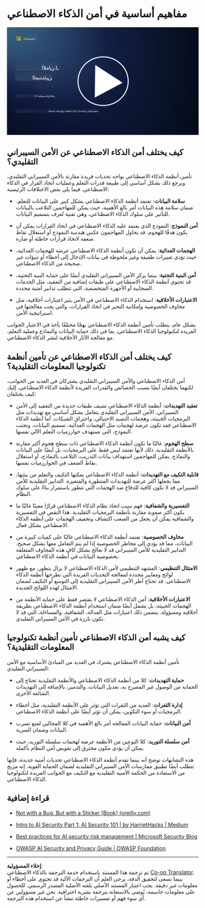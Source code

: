 <!--
CO_OP_TRANSLATOR_METADATA:
{
  "original_hash": "66b61d96936cf25d20fcb411d4ce5227",
  "translation_date": "2025-09-03T19:39:54+00:00",
  "source_file": "8.1 AI security key concepts.md",
  "language_code": "ar"
}
-->
# مفاهيم أساسية في أمن الذكاء الاصطناعي

[![شاهد الفيديو](../../translated_images/8-1_placeholder.00bf95633da13ca44348bde620f848337ccbd7ae4022459eab1df7f37421ba4e.ar.png)](https://learn-video.azurefd.net/vod/player?id=ba44f5f7-9b47-462f-9aa5-13e2b71f4998)

## كيف يختلف أمن الذكاء الاصطناعي عن الأمن السيبراني التقليدي؟

تأمين أنظمة الذكاء الاصطناعي يواجه تحديات فريدة مقارنة بالأمن السيبراني التقليدي، ويرجع ذلك بشكل أساسي إلى طبيعة قدرات التعلم وعمليات اتخاذ القرار في الذكاء الاصطناعي. فيما يلي بعض الاختلافات الرئيسية:

- **سلامة البيانات**: تعتمد أنظمة الذكاء الاصطناعي بشكل كبير على البيانات للتعلم. ضمان سلامة هذه البيانات أمر بالغ الأهمية، حيث يمكن للمهاجمين التلاعب بالبيانات للتأثير على سلوك الذكاء الاصطناعي، وهي تقنية تُعرف بتسميم البيانات.

- **أمن النموذج**: النموذج الذي يعتمد عليه الذكاء الاصطناعي في اتخاذ القرارات يمكن أن يكون هدفًا للهجوم. قد يحاول المهاجمون عكس هندسة النموذج أو استغلال نقاط ضعفه لاتخاذ قرارات خاطئة أو ضارة.

- **الهجمات العدائية**: يمكن أن تكون أنظمة الذكاء الاصطناعي عرضة للهجمات العدائية، حيث تؤدي تغييرات طفيفة وغير ملحوظة في بيانات الإدخال إلى أخطاء أو تنبؤات غير صحيحة من الذكاء الاصطناعي.

- **أمن البنية التحتية**: بينما يركز الأمن السيبراني التقليدي أيضًا على حماية البنية التحتية، قد تحتوي أنظمة الذكاء الاصطناعي على طبقات إضافية من التعقيد، مثل الخدمات السحابية أو الأجهزة المتخصصة، التي تتطلب تدابير أمنية محددة.

- **الاعتبارات الأخلاقية**: استخدام الذكاء الاصطناعي في الأمن يثير اعتبارات أخلاقية، مثل مخاوف الخصوصية وإمكانية التحيز في اتخاذ القرارات، والتي يجب معالجتها في استراتيجية الأمن.

بشكل عام، يتطلب تأمين أنظمة الذكاء الاصطناعي نهجًا مختلفًا يأخذ في الاعتبار الجوانب الفريدة لتكنولوجيا الذكاء الاصطناعي، بما في ذلك حماية البيانات والنماذج وعملية التعلم، مع معالجة الآثار الأخلاقية لنشر الذكاء الاصطناعي.

## كيف يختلف أمن الذكاء الاصطناعي عن تأمين أنظمة تكنولوجيا المعلومات التقليدية؟

أمن الذكاء الاصطناعي والأمن السيبراني التقليدي يشتركان في العديد من الجوانب، لكنهما يختلفان أيضًا بسبب الخصائص والقدرات الفريدة لأنظمة الذكاء الاصطناعي. إليك كيف يختلفان:

- **تعقيد التهديدات**: أنظمة الذكاء الاصطناعي تضيف طبقات جديدة من التعقيد إلى الأمن السيبراني. الأمن السيبراني التقليدي يتعامل بشكل أساسي مع تهديدات مثل البرمجيات الخبيثة، وهجمات التصيد الاحتيالي، واختراق الشبكات. أما أنظمة الذكاء الاصطناعي فقد تكون عرضة لهجمات مثل الهجمات العدائية، تسميم البيانات، وتجنب النموذج، التي تستهدف خوارزميات التعلم الآلي نفسها.

- **سطح الهجوم**: غالبًا ما تكون أنظمة الذكاء الاصطناعي ذات سطح هجوم أكبر مقارنة بالأنظمة التقليدية. ذلك لأنها تعتمد ليس فقط على البرمجيات، بل أيضًا على البيانات والنماذج. يمكن للمهاجمين استهداف بيانات التدريب، التلاعب بالنماذج، أو استغلال نقاط الضعف في الخوارزميات نفسها.

- **قابلية التكيف مع التهديدات**: أنظمة الذكاء الاصطناعي يمكنها التكيف والتعلم من بيئتها، مما يجعلها أكثر عرضة للتهديدات المتطورة والمتغيرة. التدابير التقليدية للأمن السيبراني قد لا تكون كافية للدفاع ضد الهجمات التي تتطور باستمرار بناءً على سلوك النظام.

- **التفسيرية والشفافية**: فهم سبب اتخاذ نظام الذكاء الاصطناعي قرارًا معينًا غالبًا ما يكون أكثر صعوبة مقارنة بأنظمة البرمجيات التقليدية. هذا النقص في التفسيرية والشفافية يمكن أن يجعل من الصعب اكتشاف وتخفيف الهجمات على أنظمة الذكاء الاصطناعي بشكل فعال.

- **مخاوف الخصوصية**: تعتمد أنظمة الذكاء الاصطناعي غالبًا على كميات كبيرة من البيانات، مما قد يؤدي إلى مخاطر الخصوصية إذا لم يتم التعامل معها بشكل صحيح. التدابير التقليدية للأمن السيبراني قد لا تعالج بشكل كافٍ هذه المخاوف المتعلقة بخصوصية البيانات في أنظمة الذكاء الاصطناعي.

- **الامتثال التنظيمي**: المشهد التنظيمي لأمن الذكاء الاصطناعي لا يزال يتطور، مع ظهور لوائح ومعايير محددة لمعالجة التحديات الفريدة التي تطرحها أنظمة الذكاء الاصطناعي. قد تحتاج أطر الأمن السيبراني التقليدية إلى التوسع أو التكيف لضمان الامتثال لهذه اللوائح الجديدة.

- **الاعتبارات الأخلاقية**: أمن الذكاء الاصطناعي لا يقتصر فقط على حماية الأنظمة من الهجمات الخبيثة، بل يشمل أيضًا ضمان استخدام أنظمة الذكاء الاصطناعي بطريقة أخلاقية ومسؤولة. يتضمن ذلك اعتبارات مثل العدالة، الشفافية، والمساءلة، التي قد لا تكون بارزة في الأمن السيبراني التقليدي.

## كيف يشبه أمن الذكاء الاصطناعي تأمين أنظمة تكنولوجيا المعلومات التقليدية؟

تأمين أنظمة الذكاء الاصطناعي يشترك في العديد من المبادئ الأساسية مع الأمن السيبراني التقليدي:

- **حماية التهديدات**: كلا من أنظمة الذكاء الاصطناعي والأنظمة التقليدية تحتاج إلى الحماية من الوصول غير المصرح به، تعديل البيانات، والتدمير، بالإضافة إلى التهديدات الشائعة الأخرى.

- **إدارة الثغرات**: العديد من الثغرات التي تؤثر على الأنظمة التقليدية، مثل أخطاء البرمجيات أو سوء التكوين، يمكن أن تؤثر أيضًا على أنظمة الذكاء الاصطناعي.

- **أمن البيانات**: حماية البيانات المعالجة أمر بالغ الأهمية في كلا المجالين لمنع تسرب البيانات وضمان السرية.

- **أمن سلسلة التوريد**: كلا النوعين من الأنظمة عرضة لهجمات سلسلة التوريد، حيث يمكن أن يؤدي مكون مخترق إلى تقويض أمن النظام بأكمله.

هذه التشابهات توضح أنه بينما تقدم أنظمة الذكاء الاصطناعي تحديات أمنية جديدة، فإنها تتطلب أيضًا تطبيق ممارسات الأمن السيبراني التقليدية لضمان الحماية القوية. إنه مزيج من الاستفادة من الحكمة الأمنية التقليدية مع التكيف مع الجوانب الفريدة لتكنولوجيا الذكاء الاصطناعي.

## قراءة إضافية

- [Not with a Bug, But with a Sticker [Book] (oreilly.com)](https://www.oreilly.com/library/view/not-with-a/9781119883982/)
   
- [Intro to AI Security Part 1: AI Security 101 | by HarrietHacks | Medium](https://medium.com/@harrietfarlow/intro-to-ai-security-part-1-ai-security-101-b8662a9efe5)
   
- [Best practices for AI security risk management | Microsoft Security Blog](https://www.microsoft.com/en-us/security/blog/2021/12/09/best-practices-for-ai-security-risk-management/?WT.mc_id=academic-96948-sayoung)
   
- [OWASP AI Security and Privacy Guide | OWASP Foundation](https://owasp.org/www-project-ai-security-and-privacy-guide/)

---

**إخلاء المسؤولية**:  
تم ترجمة هذا المستند باستخدام خدمة الترجمة بالذكاء الاصطناعي [Co-op Translator](https://github.com/Azure/co-op-translator). بينما نسعى لتحقيق الدقة، يرجى العلم أن الترجمات الآلية قد تحتوي على أخطاء أو معلومات غير دقيقة. يجب اعتبار المستند الأصلي بلغته الأصلية المصدر الرسمي. للحصول على معلومات حاسمة، يُوصى بالاستعانة بترجمة بشرية احترافية. نحن غير مسؤولين عن أي سوء فهم أو تفسيرات خاطئة تنشأ عن استخدام هذه الترجمة.